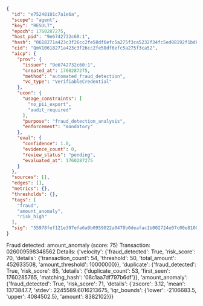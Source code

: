 ```json
{
  "id": "e75248101c7a1e6a",
  "scope": "agent",
  "key": "RESULT",
  "epoch": 1760287275,
  "host_pid": "9e6742732c60:1",
  "hash": "0618271a423c3f26cc2fe58df6efc5a275f3ca5232f34fc5ed88192f1bd8f16c",
  "cid": "QmV10618271a423c3f26cc2fe58df6efc5a275f3ca52",
  "aicp": {
    "prov": {
      "issuer": "9e6742732c60:1",
      "created_at": 1760287275,
      "method": "automated_fraud_detection",
      "vc_type": "VerifiableCredential"
    },
    "ucon": {
      "usage_constraints": [
        "no_pii_export",
        "audit_required"
      ],
      "purpose": "fraud_detection_analysis",
      "enforcement": "mandatory"
    },
    "eval": {
      "confidence": 1.0,
      "evidence_count": 0,
      "review_status": "pending",
      "evaluated_at": 1760287275
    }
  },
  "sources": [],
  "edges": [],
  "metrics": {},
  "thresholds": {},
  "tags": [
    "fraud",
    "amount_anomaly",
    "risk_high"
  ],
  "sig": "55978fef121e397efa6a9b0959022a0478b0deafac1b002724e07c00e810063e"
}
```

Fraud detected: amount_anomaly (score: 75)
Transaction: 026009598348562
Details: {'velocity': {'fraud_detected': True, 'risk_score': 70, 'details': {'transaction_count': 54, 'threshold': 50, 'total_amount': 452633508, 'amount_threshold': 10000000}}, 'duplicate': {'fraud_detected': True, 'risk_score': 85, 'details': {'duplicate_count': 53, 'first_seen': 1760285765, 'matching_hash': '08c1aa7df797b6df'}}, 'amount_anomaly': {'fraud_detected': True, 'risk_score': 71, 'details': {'zscore': 3.12, 'mean': 1373847.7, 'stdev': 2245589.6016213675, 'iqr_bounds': {'lower': -2106683.5, 'upper': 4084502.5}, 'amount': 8382102}}}